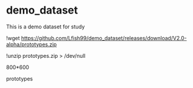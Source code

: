 # demo_dataset
This is a demo dataset for study

!wget https://github.com/Lfish99/demo_dataset/releases/download/V2.0-alpha/prototypes.zip

!unzip prototypes.zip > /dev/null

800*600

prototypes
